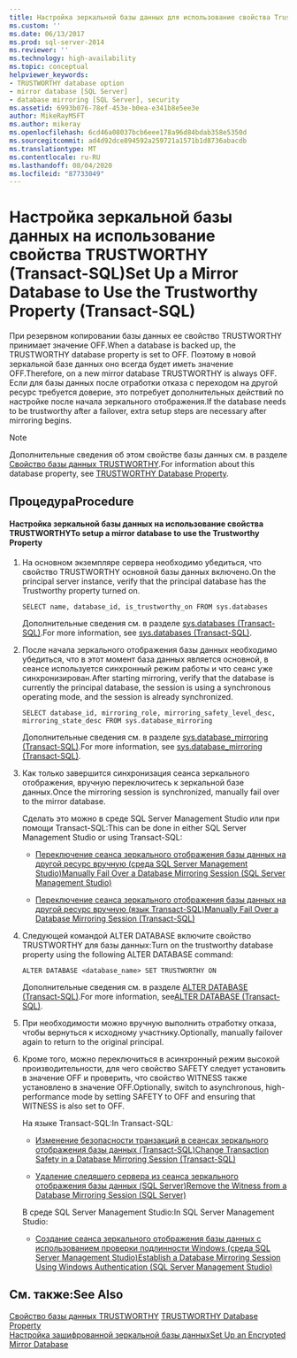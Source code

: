 ```yaml
---
title: Настройка зеркальной базы данных для использование свойства Trustworthy (Transact-SQL) | Документы Майкрософт
ms.custom: ''
ms.date: 06/13/2017
ms.prod: sql-server-2014
ms.reviewer: ''
ms.technology: high-availability
ms.topic: conceptual
helpviewer_keywords:
- TRUSTWORTHY database option
- mirror database [SQL Server]
- database mirroring [SQL Server], security
ms.assetid: 6993b076-78ef-453e-b0ea-e341b8e5ee3e
author: MikeRayMSFT
ms.author: mikeray
ms.openlocfilehash: 6cd46a08037bcb6eee178a96d84bdab358e5350d
ms.sourcegitcommit: ad4d92dce894592a259721a1571b1d8736abacdb
ms.translationtype: MT
ms.contentlocale: ru-RU
ms.lasthandoff: 08/04/2020
ms.locfileid: "87733049"
---
```

# <a name="set-up-a-mirror-database-to-use-the-trustworthy-property-transact-sql"></a><span data-ttu-id="68f90-102">Настройка зеркальной базы данных на использование свойства TRUSTWORTHY (Transact-SQL)</span><span class="sxs-lookup"><span data-stu-id="68f90-102">Set Up a Mirror Database to Use the Trustworthy Property (Transact-SQL)</span></span>
  <span data-ttu-id="68f90-103">При резервном копировании базы данных ее свойство TRUSTWORTHY принимает значение OFF.</span><span class="sxs-lookup"><span data-stu-id="68f90-103">When a database is backed up, the TRUSTWORTHY database property is set to OFF.</span></span> <span data-ttu-id="68f90-104">Поэтому в новой зеркальной базе данных оно всегда будет иметь значение OFF.</span><span class="sxs-lookup"><span data-stu-id="68f90-104">Therefore, on a new mirror database TRUSTWORTHY is always OFF.</span></span> <span data-ttu-id="68f90-105">Если для базы данных после отработки отказа с переходом на другой ресурс требуется доверие, это потребует дополнительных действий по настройке после начала зеркального отображения.</span><span class="sxs-lookup"><span data-stu-id="68f90-105">If the database needs to be trustworthy after a failover, extra setup steps are necessary after mirroring begins.</span></span>  
  
> [!NOTE]  
>  <span data-ttu-id="68f90-106">Дополнительные сведения об этом свойстве базы данных см. в разделе [Свойство базы данных TRUSTWORTHY](../../relational-databases/security/trustworthy-database-property.md).</span><span class="sxs-lookup"><span data-stu-id="68f90-106">For information about this database property, see [TRUSTWORTHY Database Property](../../relational-databases/security/trustworthy-database-property.md).</span></span>  
  
## <a name="procedure"></a><span data-ttu-id="68f90-107">Процедура</span><span class="sxs-lookup"><span data-stu-id="68f90-107">Procedure</span></span>  
  
#### <a name="to-setup-a-mirror-database-to-use-the-trustworthy-property"></a><span data-ttu-id="68f90-108">Настройка зеркальной базы данных на использование свойства TRUSTWORTHY</span><span class="sxs-lookup"><span data-stu-id="68f90-108">To setup a mirror database to use the Trustworthy Property</span></span>  
  
1.  <span data-ttu-id="68f90-109">На основном экземпляре сервера необходимо убедиться, что свойство TRUSTWORTHY основной базы данных включено.</span><span class="sxs-lookup"><span data-stu-id="68f90-109">On the principal server instance, verify that the principal database has the Trustworthy property turned on.</span></span>  
  
    ```  
    SELECT name, database_id, is_trustworthy_on FROM sys.databases   
    ```  
  
     <span data-ttu-id="68f90-110">Дополнительные сведения см. в разделе [sys.databases (Transact-SQL)](/sql/relational-databases/system-catalog-views/sys-databases-transact-sql).</span><span class="sxs-lookup"><span data-stu-id="68f90-110">For more information, see [sys.databases &#40;Transact-SQL&#41;](/sql/relational-databases/system-catalog-views/sys-databases-transact-sql).</span></span>  
  
2.  <span data-ttu-id="68f90-111">После начала зеркального отображения базы данных необходимо убедиться, что в этот момент база данных является основной, в сеансе используется синхронный режим работы и что сеанс уже синхронизирован.</span><span class="sxs-lookup"><span data-stu-id="68f90-111">After starting mirroring, verify that the database is currently the principal database, the session is using a synchronous operating mode, and the session is already synchronized.</span></span>  
  
    ```  
    SELECT database_id, mirroring_role, mirroring_safety_level_desc, mirroring_state_desc FROM sys.database_mirroring  
    ```  
  
     <span data-ttu-id="68f90-112">Дополнительные сведения см. в разделе [sys.database_mirroring (Transact-SQL)](/sql/relational-databases/system-catalog-views/sys-database-mirroring-transact-sql).</span><span class="sxs-lookup"><span data-stu-id="68f90-112">For more information, see [sys.database_mirroring &#40;Transact-SQL&#41;](/sql/relational-databases/system-catalog-views/sys-database-mirroring-transact-sql).</span></span>  
  
3.  <span data-ttu-id="68f90-113">Как только завершится синхронизация сеанса зеркального отображения, вручную переключитесь к зеркальной базе данных.</span><span class="sxs-lookup"><span data-stu-id="68f90-113">Once the mirroring session is synchronized, manually fail over to the mirror database.</span></span>  
  
     <span data-ttu-id="68f90-114">Сделать это можно в среде SQL Server Management Studio или при помощи Transact-SQL:</span><span class="sxs-lookup"><span data-stu-id="68f90-114">This can be done in either SQL Server Management Studio or using Transact-SQL:</span></span>  
  
    -   [<span data-ttu-id="68f90-115">Переключение сеанса зеркального отображения базы данных на другой ресурс вручную (среда SQL Server Management Studio)</span><span class="sxs-lookup"><span data-stu-id="68f90-115">Manually Fail Over a Database Mirroring Session &#40;SQL Server Management Studio&#41;</span></span>](manually-fail-over-a-database-mirroring-session-sql-server-management-studio.md)  
  
    -   [<span data-ttu-id="68f90-116">Переключение сеанса зеркального отображения базы данных на другой ресурс вручную (язык Transact-SQL)</span><span class="sxs-lookup"><span data-stu-id="68f90-116">Manually Fail Over a Database Mirroring Session &#40;Transact-SQL&#41;</span></span>](manually-fail-over-a-database-mirroring-session-transact-sql.md)  
  
4.  <span data-ttu-id="68f90-117">Следующей командой ALTER DATABASE включите свойство TRUSTWORTHY для базы данных:</span><span class="sxs-lookup"><span data-stu-id="68f90-117">Turn on the trustworthy database property using the following ALTER DATABASE command:</span></span>  
  
    ```  
    ALTER DATABASE <database_name> SET TRUSTWORTHY ON  
    ```  
  
     <span data-ttu-id="68f90-118">Дополнительные сведения см. в разделе [ALTER DATABASE (Transact-SQL)](/sql/t-sql/statements/alter-database-transact-sql).</span><span class="sxs-lookup"><span data-stu-id="68f90-118">For more information, see[ALTER DATABASE &#40;Transact-SQL&#41;](/sql/t-sql/statements/alter-database-transact-sql).</span></span>  
  
5.  <span data-ttu-id="68f90-119">При необходимости можно вручную выполнить отработку отказа, чтобы вернуться к исходному участнику.</span><span class="sxs-lookup"><span data-stu-id="68f90-119">Optionally, manually failover again to return to the original principal.</span></span>  
  
6.  <span data-ttu-id="68f90-120">Кроме того, можно переключиться в асинхронный режим высокой производительности, для чего свойство SAFETY следует установить в значение OFF и проверить, что свойство WITNESS также установлено в значение OFF.</span><span class="sxs-lookup"><span data-stu-id="68f90-120">Optionally, switch to asynchronous, high-performance mode by setting SAFETY to OFF and ensuring that WITNESS is also set to OFF.</span></span>  
  
     <span data-ttu-id="68f90-121">На языке Transact-SQL:</span><span class="sxs-lookup"><span data-stu-id="68f90-121">In Transact-SQL:</span></span>  
  
    -   [<span data-ttu-id="68f90-122">Изменение безопасности транзакций в сеансах зеркального отображения базы данных (Transact-SQL)</span><span class="sxs-lookup"><span data-stu-id="68f90-122">Change Transaction Safety in a Database Mirroring Session &#40;Transact-SQL&#41;</span></span>](change-transaction-safety-in-a-database-mirroring-session-transact-sql.md)  
  
    -   [<span data-ttu-id="68f90-123">Удаление следящего сервера из сеанса зеркального отображения базы данных (SQL Server)</span><span class="sxs-lookup"><span data-stu-id="68f90-123">Remove the Witness from a Database Mirroring Session &#40;SQL Server&#41;</span></span>](remove-the-witness-from-a-database-mirroring-session-sql-server.md)  
  
     <span data-ttu-id="68f90-124">В среде SQL Server Management Studio:</span><span class="sxs-lookup"><span data-stu-id="68f90-124">In SQL Server Management Studio:</span></span>  
  
    -   [<span data-ttu-id="68f90-125">Создание сеанса зеркального отображения базы данных с использованием проверки подлинности Windows (среда SQL Server Management Studio)</span><span class="sxs-lookup"><span data-stu-id="68f90-125">Establish a Database Mirroring Session Using Windows Authentication &#40;SQL Server Management Studio&#41;</span></span>](establish-database-mirroring-session-windows-authentication.md)  
  
## <a name="see-also"></a><span data-ttu-id="68f90-126">См. также:</span><span class="sxs-lookup"><span data-stu-id="68f90-126">See Also</span></span>  
 <span data-ttu-id="68f90-127">[Свойство базы данных TRUSTWORTHY](../../relational-databases/security/trustworthy-database-property.md) </span><span class="sxs-lookup"><span data-stu-id="68f90-127">[TRUSTWORTHY Database Property](../../relational-databases/security/trustworthy-database-property.md) </span></span>  
 [<span data-ttu-id="68f90-128">Настройка зашифрованной зеркальной базы данных</span><span class="sxs-lookup"><span data-stu-id="68f90-128">Set Up an Encrypted Mirror Database</span></span>](set-up-an-encrypted-mirror-database.md)  
  
  
